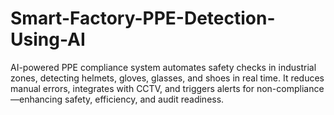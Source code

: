 # Smart-Factory-PPE-Detection-Using-AI
AI-powered PPE compliance system automates safety checks in industrial zones, detecting helmets, gloves, glasses, and shoes in real time. It reduces manual errors, integrates with CCTV, and triggers alerts for non-compliance—enhancing safety, efficiency, and audit readiness.
